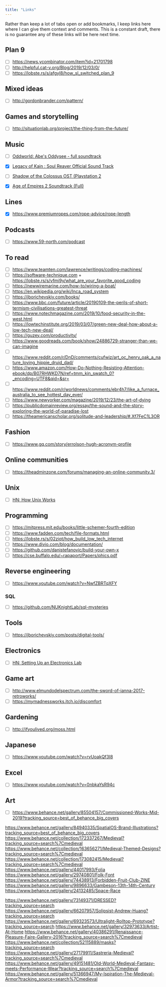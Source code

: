 ```yaml
---
title: "Links"
---
```

Rather than keep a lot of tabs open or add bookmarks, I keep links here where I can give them context and comments. This is a constant draft, there is no guarantee any of these links will be here next time.

## Plan 9
- [ ] <https://news.ycombinator.com/item?id=21701798>
- [ ] <http://helpful.cat-v.org/Blog/2019/12/03/0/>
- [ ] <https://lobste.rs/s/afgyl8/how_sl_switched_plan_9>

## Mixed ideas
- [ ] <http://gordonbrander.com/pattern/>

## Games and storytelling
- [ ] <http://situationlab.org/project/the-thing-from-the-future/>

## Music
- [ ] [Oddworld: Abe's Oddysee - full soundtrack](https://www.youtube.com/watch?v=8npn9vKSALc)

- [x] [Legacy of Kain : Soul Reaver Official Sound Track](https://www.youtube.com/watch?v=0HfYVKJEGvo)

- [ ] [Shadow of the Colossus OST (Playstation 2](https://www.youtube.com/watch?v=pmoYLtObCtY)

- [x] [Age of Empires 2 Soundtrack (Full)](https://www.youtube.com/watch?v=jadxTFqyhRM)

## Lines ##
- [x] <https://www.premiumropes.com/rope-advice/rope-length>

## Podcasts ##
- [ ] <https://www.59-north.com/podcast>

## To read ##
- [ ] <https://www.teamten.com/lawrence/writings/coding-machines/>
- [ ] <https://software-technique.com> + <https://lobste.rs/s/vfmi9y/what_are_your_favorite_good_coding>
- [ ] <https://newwiremarine.com/how-to/wiring-a-boat/>
- [ ] <https://en.wikipedia.org/wiki/Inca_road_system>
- [ ] <https://jborichevskiy.com/books/>
- [ ] <https://www.bbc.com/future/article/20190109-the-perils-of-short-termism-civilisations-greatest-threat>
- [ ] <https://www.notechmagazine.com/2019/10/food-security-in-the-west.html>
- [ ] <https://lowtechinstitute.org/2019/03/07/green-new-deal-how-about-a-low-tech-new-deal/>
- [ ] <https://guzey.com/productivity/>
- [ ] <https://www.goodreads.com/book/show/24886729-stranger-than-we-can-imagine>
- [ ] <https://www.reddit.com/r/DnD/comments/cufwiz/art_oc_henry_oak_a_nature_loving_hippie_druid_dad/>
- [ ] <https://www.amazon.com/How-Do-Nothing-Resisting-Attention-ebook/dp/B07RHWKD7N/ref=tmm_kin_swatch_0?_encoding=UTF8&qid=&sr=>
- [ ] <https://www.reddit.com/r/worldnews/comments/ebr4h7/like_a_furnace_australia_to_see_hottest_day_ever/>
- [ ] <https://www.newyorker.com/magazine/2019/12/23/the-art-of-dying>
- [ ] <https://publicdomainreview.org/essay/the-sound-and-the-story-exploring-the-world-of-paradise-lost>
- [ ] <https://theamericanscholar.org/solitude-and-leadership/#.Xf7FeC1L3OR>

## Fashion ##
- [ ] <https://www.gq.com/story/errolson-hugh-acronym-profile>

## Online communities ##
- [ ] <https://theadminzone.com/forums/managing-an-online-community.3/>

## Unix ##
- [ ] [HN: How Unix Works](https://news.ycombinator.com/item?id=21792751)

## Programming ##
- [ ] <https://mitpress.mit.edu/books/little-schemer-fourth-edition>
- [ ] <https://www.fadden.com/tech/file-formats.html>
- [ ] <https://lobste.rs/s/02ziqt/how_build_low_tech_internet>
- [ ] <https://www.divio.com/blog/documentation/>
- [ ] <https://github.com/danistefanovic/build-your-own-x>
- [ ] <https://cse.buffalo.edu/~rapaport/Papers/phics.pdf>

## Reverse engineering ##
- [ ] <https://www.youtube.com/watch?v=NwfZBRTqXFY>

### SQL ###
- [ ] <https://github.com/NUKnightLab/sql-mysteries>

## Tools ##
- [ ] <https://jborichevskiy.com/posts/digital-tools/>

## Electronics ##
- [ ] [HN: Setting Up an Electronics Lab](https://news.ycombinator.com/item?id=21795216)

## Game art ##
- [ ] <http://www.elmundodelspectrum.com/the-sword-of-ianna-2017-retroworks/>
- [ ] <https://mymadnessworks.itch.io/discomfort>

## Gardening ##
- [ ] <http://ifyoulived.org/moss.html>

## Japanese ##
- [ ] <https://www.youtube.com/watch?v=rvUoakQf3I8>

## Excel ##
- [ ] <https://www.youtube.com/watch?v=0nbkaYsR94c>


## Art ##
- [ ] <https://www.behance.net/gallery/85504157/Commissioned-Works-Mid-2019?tracking_source=best_of_behance_big_covers>

<https://www.behance.net/gallery/84940335/SpatialOS-Brand-Illustrations?tracking_source=best_of_behance_big_covers>
<https://www.behance.net/collection/172337267/Medieval?tracking_source=search%7Cmedieval>
<https://www.behance.net/collection/163656271/Medieval-Themed-Designs?tracking_source=search%7Cmedieval>
<https://www.behance.net/collection/173082415/Medieval?tracking_source=search%7Cmedieval>
<https://www.behance.net/gallery/44017993/Folia>
<https://www.behance.net/gallery/29740801/Folk-Font>
<https://www.behance.net/gallery/74438913/Forbidden-Fruit-Club-ZINE>
<https://www.behance.net/gallery/9896633/Gambeson-13th-14th-Century>
<https://www.behance.net/gallery/24132485/Space-Race>


<https://www.behance.net/gallery/73149371/DRESSED?tracking_source=search>
<https://www.behance.net/gallery/66207957/Solipsist-Andrew-Huang?tracking_source=search>
<https://www.behance.net/gallery/69323573/Ultralight-Rolltop-Prototype?tracking_source=search>
<https://www.behance.net/gallery/32973633/Artist-At-Home>
<https://www.behance.net/gallery/40386291/Renaissance-Pleasure-Faire-Gallery-2016?tracking_source=search%7Cmedieval>
<https://www.behance.net/collection/52115889/masks?tracking_source=search>
<https://www.behance.net/gallery/27179911/Sastreria-Medieval?tracking_source=search%7Cmedieval>
<https://www.behance.net/gallery/49151481/Old-World-Medieval-Fantasy-meets-Performance-Wear?tracking_source=search%7Cmedieval>
<https://www.behance.net/gallery/51366947/My-Ispiration-The-Medieval-Armor?tracking_source=search%7Cmedieval>
